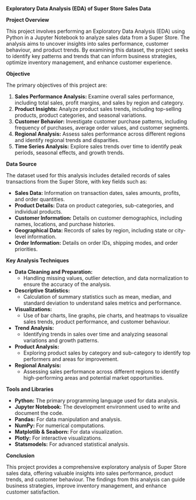 ﻿**Exploratory Data Analysis (EDA) of Super Store Sales Data**

**Project Overview**

This project involves performing an Exploratory Data Analysis (EDA) using Python in a Jupyter Notebook to analyze sales data from a Super Store. The analysis aims to uncover insights into sales performance, customer behaviour, and product trends. By examining this dataset, the project seeks to identify key patterns and trends that can inform business strategies, optimize inventory management, and enhance customer experience.

**Objective**

The primary objectives of this project are:

1. **Sales Performance Analysis:** Examine overall sales performance, including total sales, profit margins, and sales by region and category.
1. **Product Insights:** Analyze product sales trends, including top-selling products, product categories, and seasonal variations.
1. **Customer Behavior:** Investigate customer purchase patterns, including frequency of purchases, average order values, and customer segments.
1. **Regional Analysis:** Assess sales performance across different regions and identify regional trends and disparities.
1. **Time Series Analysis:** Explore sales trends over time to identify peak periods, seasonal effects, and growth trends.

**Data Source**

The dataset used for this analysis includes detailed records of sales transactions from the Super Store, with key fields such as:

- **Sales Data:** Information on transaction dates, sales amounts, profits, and order quantities.
- **Product Details:** Data on product categories, sub-categories, and individual products.
- **Customer Information:** Details on customer demographics, including names, locations, and purchase histories.
- **Geographical Data:** Records of sales by region, including state or city-level information.
- **Order Information:** Details on order IDs, shipping modes, and order priorities.

**Key Analysis Techniques**

- **Data Cleaning and Preparation:**
  - Handling missing values, outlier detection, and data normalization to ensure the accuracy of the analysis.
- **Descriptive Statistics:**
  - Calculation of summary statistics such as mean, median, and standard deviation to understand sales metrics and performance.
- **Visualizations:**
  - Use of bar charts, line graphs, pie charts, and heatmaps to visualize sales trends, product performance, and customer behaviour.
- **Trend Analysis:**
  - Identifying trends in sales over time and analyzing seasonal variations and growth patterns.
- **Product Analysis:**
  - Exploring product sales by category and sub-category to identify top performers and areas for improvement.
- **Regional Analysis:**
  - Assessing sales performance across different regions to identify high-performing areas and potential market opportunities.

**Tools and Libraries**

- **Python:** The primary programming language used for data analysis.
- **Jupyter Notebook:** The development environment used to write and document the code.
- **Pandas:** For data manipulation and analysis.
- **NumPy:** For numerical computations.
- **Matplotlib & Seaborn:** For data visualization.
- **Plotly:** For interactive visualizations.
- **Statsmodels:** For advanced statistical analysis.

**Conclusion**

This project provides a comprehensive exploratory analysis of Super Store sales data, offering valuable insights into sales performance, product trends, and customer behaviour. The findings from this analysis can guide business strategies, improve inventory management, and enhance customer satisfaction.

